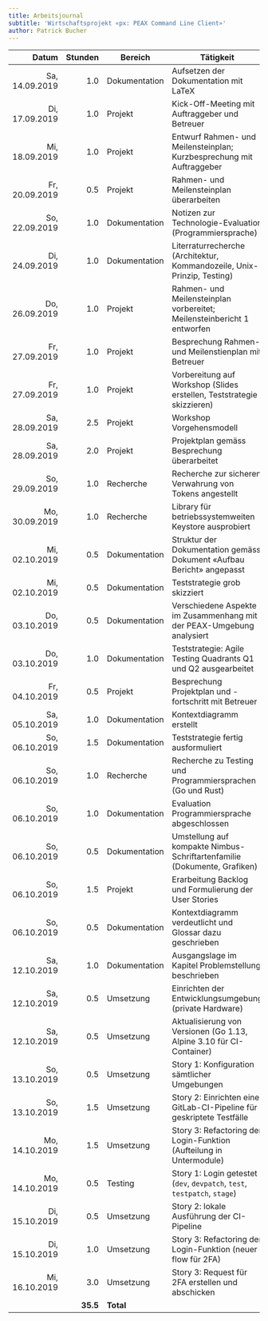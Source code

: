 ```yaml
---
title: Arbeitsjournal
subtitle: 'Wirtschaftsprojekt «px: PEAX Command Line Client»'
author: Patrick Bucher
---
```


|          Datum |  Stunden | Bereich       | Tätigkeit                                                                 |
|---------------:|---------:|---------------|---------------------------------------------------------------------------|
| Sa, 14.09.2019 |      1.0 | Dokumentation | Aufsetzen der Dokumentation mit LaTeX                                     |
| Di, 17.09.2019 |      1.0 | Projekt       | Kick-Off-Meeting mit Auftraggeber und Betreuer                            |
| Mi, 18.09.2019 |      1.0 | Projekt       | Entwurf Rahmen- und Meilensteinplan; Kurzbesprechung mit Auftraggeber     |
| Fr, 20.09.2019 |      0.5 | Projekt       | Rahmen- und Meilensteinplan überarbeiten                                  |
| So, 22.09.2019 |      1.0 | Dokumentation | Notizen zur Technologie-Evaluation (Programmiersprache)                   |
| Di, 24.09.2019 |      1.0 | Dokumentation | Literraturrecherche (Architektur, Kommandozeile, Unix-Prinzip, Testing)   |
| Do, 26.09.2019 |      1.0 | Projekt       | Rahmen- und Meilensteinplan vorbereitet; Meilensteinbericht 1 entworfen   |
| Fr, 27.09.2019 |      1.0 | Projekt       | Besprechung Rahmen- und Meilenstienplan mit Betreuer                      |
| Fr, 27.09.2019 |      1.0 | Projekt       | Vorbereitung auf Workshop (Slides erstellen, Teststrategie skizzieren)    |
| Sa, 28.09.2019 |      2.5 | Projekt       | Workshop Vorgehensmodell                                                  |
| Sa, 28.09.2019 |      2.0 | Projekt       | Projektplan gemäss Besprechung überarbeitet                               |
| So, 29.09.2019 |      1.0 | Recherche     | Recherche zur sicheren Verwahrung von Tokens angestellt                   |
| Mo, 30.09.2019 |      1.0 | Recherche     | Library für betriebssystemweiten Keystore ausprobiert                     |
| Mi, 02.10.2019 |      0.5 | Dokumentation | Struktur der Dokumentation gemäss Dokument «Aufbau Bericht» angepasst     |
| Mi, 02.10.2019 |      0.5 | Dokumentation | Teststrategie grob skizziert                                              |
| Do, 03.10.2019 |      0.5 | Dokumentation | Verschiedene Aspekte im Zusammenhang mit der PEAX-Umgebung analysiert     |
| Do, 03.10.2019 |      1.0 | Dokumentation | Teststrategie: Agile Testing Quadrants Q1 und Q2 ausgearbeitet            |
| Fr, 04.10.2019 |      0.5 | Projekt       | Besprechung Projektplan und -fortschritt mit Betreuer                     |
| Sa, 05.10.2019 |      1.0 | Dokumentation | Kontextdiagramm erstellt                                                  |
| So, 06.10.2019 |      1.5 | Dokumentation | Teststrategie fertig ausformuliert                                        |
| So, 06.10.2019 |      1.0 | Recherche     | Recherche zu Testing und Programmiersprachen (Go und Rust)                |
| So, 06.10.2019 |      1.0 | Dokumentation | Evaluation Programmiersprache abgeschlossen                               |
| So, 06.10.2019 |      0.5 | Dokumentation | Umstellung auf kompakte Nimbus-Schriftartenfamilie (Dokumente, Grafiken)  |
| So, 06.10.2019 |      1.5 | Projekt       | Erarbeitung Backlog und Formulierung der User Stories                     |
| So, 06.10.2019 |      0.5 | Dokumentation | Kontextdiagramm verdeutlicht und Glossar dazu geschrieben                 |
| Sa, 12.10.2019 |      1.0 | Dokumentation | Ausgangslage im Kapitel Problemstellung beschrieben                       |
| Sa, 12.10.2019 |      0.5 | Umsetzung     | Einrichten der Entwicklungsumgebung (private Hardware)                    |
| Sa, 12.10.2019 |      0.5 | Umsetzung     | Aktualisierung von Versionen (Go 1.13, Alpine 3.10 für CI-Container)      |
| So, 13.10.2019 |      0.5 | Umsetzung     | Story 1: Konfiguration sämtlicher Umgebungen                              |
| So, 13.10.2019 |      1.5 | Umsetzung     | Story 2: Einrichten einer GitLab-CI-Pipeline für geskriptete Testfälle    |
| Mo, 14.10.2019 |      1.5 | Umsetzung     | Story 3: Refactoring der Login-Funktion (Aufteilung in Untermodule)       |
| Mo, 14.10.2019 |      0.5 | Testing       | Story 1: Login getestet (`dev`, `devpatch`, `test`, `testpatch`, `stage`) |
| Di, 15.10.2019 |      0.5 | Umsetzung     | Story 2: lokale Ausführung der CI-Pipeline                                |
| Di, 15.10.2019 |      1.0 | Umsetzung     | Story 3: Refactoring der Login-Funktion (neuer flow für 2FA)              |
| Mi, 16.10.2019 |      3.0 | Umsetzung     | Story 3: Request für 2FA erstellen und abschicken                         |
|                | **35.5** | **Total**     |                                                                           |
